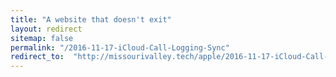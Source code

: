 ```yaml
---
title: "A website that doesn't exit"
layout: redirect
sitemap: false
permalink: "/2016-11-17-iCloud-Call-Logging-Sync"
redirect_to:  "http://missourivalley.tech/apple/2016-11-17-iCloud-Call-Logging-Sync"
---
```

